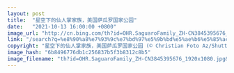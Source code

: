 ```yaml
---
layout: post
title:  "星空下的仙人掌家族，美国萨瓜罗国家公园"
date:   "2021-10-13 16:00:00 +0800"
image_url: "http://cn.bing.com/th?id=OHR.SaguaroFamily_ZH-CN3845395676_1920x1080.jpg&rf=LaDigue_1920x1080.jpg&pid=hp"
link: "/search?q=%e8%90%a8%e7%93%9c%e7%bd%97%e5%9b%bd%e5%ae%b6%e5%85%ac%e5%9b%ad&form=hpcapt&mkt=zh-cn"
copyright: "星空下的仙人掌家族，美国萨瓜罗国家公园 (© Christian Foto Az/Shutterstock)"
image_hash: "6b8496776db1c256837b5f3b8312c8b5"
image_filename: "th?id=OHR.SaguaroFamily_ZH-CN3845395676_1920x1080.jpg&rf=LaDigue_1920x1080.jpg&pid=hp"
---
```

